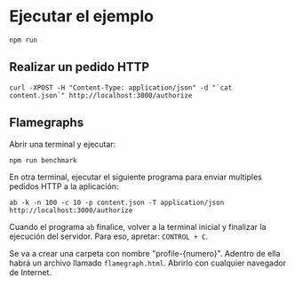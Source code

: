 

# Ejecutar el ejemplo
```
npm run
```

## Realizar un pedido HTTP
```
curl -XPOST -H "Content-Type: application/json" -d "`cat content.json`" http://localhost:3000/authorize
```

## Flamegraphs
Abrir una terminal y ejecutar:
```
npm run benchmark
```

En otra terminal, ejecutar el siguiente programa para enviar multiples pedidos HTTP a la aplicación:
```
ab -k -n 100 -c 10 -p content.json -T application/json http://localhost:3000/authorize
```

Cuando el programa `ab` finalice, volver a la terminal inicial y finalizar la ejecución del servidor. Para eso, apretar: `CONTROL + C`.

Se va a crear una carpeta con nombre "profile-{numero}". Adentro de ella habrá un archivo llamado `flamegraph.html`. Abrirlo con cualquier navegador de Internet.